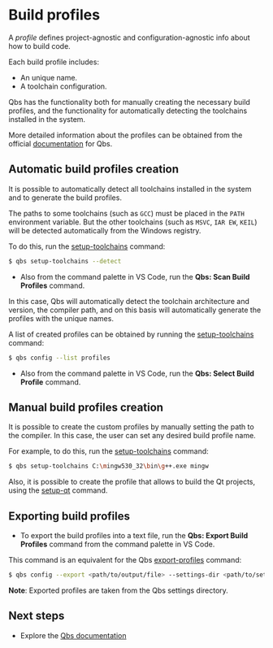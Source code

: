 # Build profiles

A _profile_ defines project-agnostic and configuration-agnostic
info about how to build code.

Each build profile includes:

- An unique name.
- A toolchain configuration.

Qbs has the functionality both for manually creating the
necessary build profiles, and the functionality for
automatically detecting the toolchains installed in the
system.

More detailed information about the profiles can be
obtained from the official
[documentation](https://doc.qt.io/qbs/configuring.html)
for Qbs.


## Automatic build profiles creation

It is possible to automatically detect all toolchains
installed in the system and to generate the build profiles.

The paths to some toolchains (such as `GCC`) must be
placed in the `PATH` environment variable. But the other
toolchains (such as `MSVC`, `IAR EW`, `KEIL`) will be
detected automatically from the Windows registry.

To do this, run the
[setup-toolchains](https://doc.qt.io/qbs/cli-setup-toolchains.html)
command:

```bash
$ qbs setup-toolchains --detect
```

* Also from the command palette in VS Code, run the
**Qbs: Scan Build Profiles** command.

In this case, Qbs will automatically detect the toolchain
architecture and version, the compiler path, and on this
basis will automatically generate the profiles with the
unique names.

A list of created profiles can be obtained by running the
[setup-toolchains](https://doc.qt.io/qbs/cli-setup-toolchains.html)
command:

```bash
$ qbs config --list profiles
```

* Also from the command palette in VS Code, run the
**Qbs: Select Build Profile** command.

## Manual build profiles creation

It is possible to create the custom profiles by manually
setting the path to the compiler. In this case, the user
can set any desired build profile name.

For example, to do this, run the
[setup-toolchains](https://doc.qt.io/qbs/cli-setup-toolchains.html)
command:

```bash
$ qbs setup-toolchains C:\mingw530_32\bin\g++.exe mingw
```

Also, it is possible to create the profile that allows to build the Qt
projects, using the [setup-qt](https://doc.qt.io/qbs/cli-setup-qt.html)
command.

## Exporting build profiles

* To export the build profiles into a text file, run the
**Qbs: Export Build Profiles** command from the command palette
in VS Code.

This command is an equivalent for the Qbs
[export-profiles](https://doc.qt.io/qbs/cli-config.html#op-op-op-op-keyword-export-keyword-op-lt-op-file-op-gt-op)
command:

```bash
$ qbs config --export <path/to/output/file> --settings-dir <path/to/settings/directory>
```

**Note**: Exported profiles are taken from the Qbs settings directory.

## Next steps

- Explore the [Qbs documentation](README.md)
